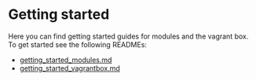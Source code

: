 # Getting started
Here you can find getting started guides for modules and the vagrant box. 
To get started see the following READMEs:
- [getting_started_modules.md](getting_started_modules.md)
- [getting_started_vagrantbox.md](getting_started_vagrantbox.md)
